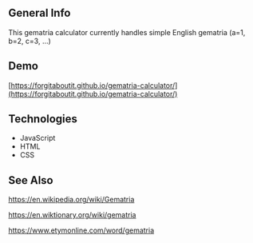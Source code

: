 ## General Info
This gematria calculator currently handles simple English gematria (a=1, b=2, c=3, ...)
	
## Demo
[https://forgitaboutit.github.io/gematria-calculator/](https://forgitaboutit.github.io/gematria-calculator/)

## Technologies
* JavaScript
* HTML
* CSS

## See Also
https://en.wikipedia.org/wiki/Gematria

https://en.wiktionary.org/wiki/gematria

https://www.etymonline.com/word/gematria
